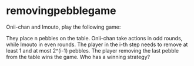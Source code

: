 # removingpebblegame
Onii-chan and Imouto, play the following game: 

They place n pebbles on the table. 
Onii-chan take actions in odd rounds, while Imouto in even rounds.
The player in the i-th step needs to remove at least 1 and at most 2^(i-1) pebbles. The player removing the last pebble from the table wins the game. 
Who has a winning strategy?

